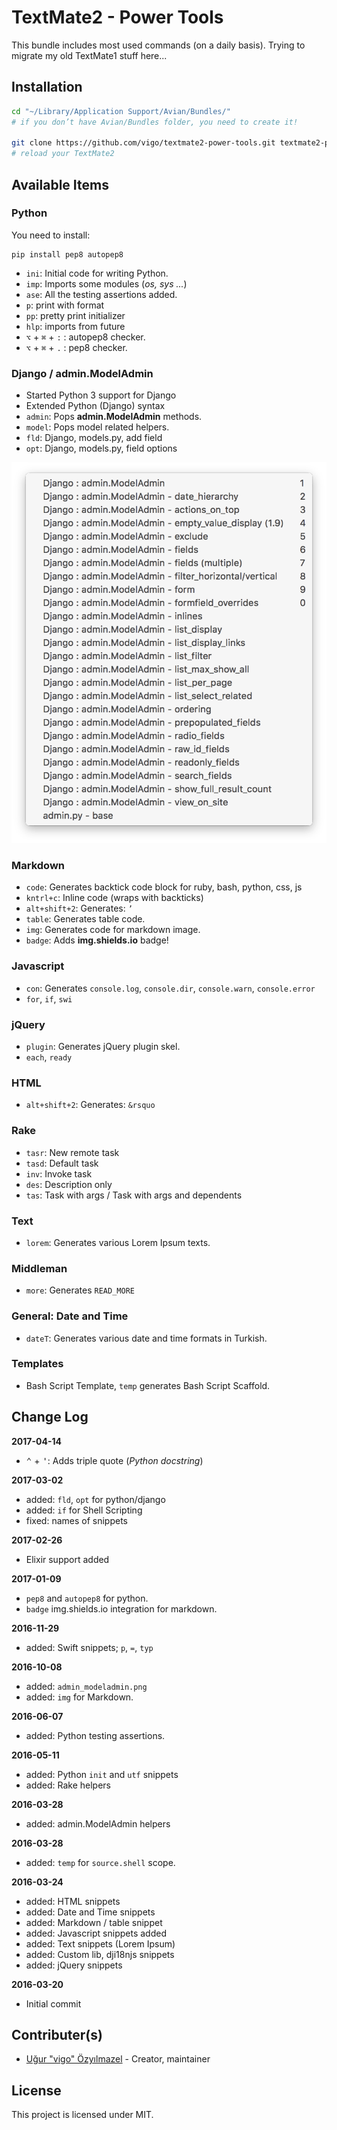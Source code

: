 # TextMate2 - Power Tools

This bundle includes most used commands (on a daily basis). Trying to migrate
my old TextMate1 stuff here...

## Installation

```bash
cd "~/Library/Application Support/Avian/Bundles/"
# if you don’t have Avian/Bundles folder, you need to create it!

git clone https://github.com/vigo/textmate2-power-tools.git textmate2-power-tools.tmbundle
# reload your TextMate2
```

## Available Items

### Python

You need to install:

    pip install pep8 autopep8

* `ini`: Initial code for writing Python.
* `imp`: Imports some modules (*os, sys ...*)
* `ase`: All the testing assertions added.
* `p`: print with format
* `pp`: pretty print initializer
* `hlp`: imports from future
* `⌥` + `⌘` + `:` : autopep8 checker.
* `⌥` + `⌘` + `.` : pep8 checker.


### Django / admin.ModelAdmin

* Started Python 3 support for Django
* Extended Python (Django) syntax
* `admin`: Pops **admin.ModelAdmin** methods.
* `model`: Pops model related helpers.
* `fld`: Django, models.py, add field
* `opt`: Django, models.py, field options


![admin.ModelAdmin](Screens/admin_modeladmin.png)


### Markdown

* `code`: Generates backtick code block for ruby, bash, python, css, js
* `kntrl+c`: Inline code (wraps with backticks)
* `alt+shift+2`: Generates: `’`
* `table`: Generates table code.
* `img`: Generates code for markdown image.
* `badge`: Adds **img.shields.io** badge!

### Javascript

* `con`: Generates `console.log`, `console.dir`, `console.warn`, `console.error`
* `for`, `if`, `swi`

### jQuery

* `plugin`: Generates jQuery plugin skel.
* `each`, `ready`

### HTML

* `alt+shift+2`: Generates: `&rsquo`

### Rake

* `tasr`: New remote task
* `tasd`: Default task
* `inv`: Invoke task
* `des`: Description only
* `tas`: Task with args / Task with args and dependents

### Text

* `lorem`: Generates various Lorem Ipsum texts.

### Middleman

* `more`: Generates `READ_MORE`

### General: Date and Time

* `dateT`: Generates various date and time formats in Turkish.

### Templates

* Bash Script Template, `temp` generates Bash Script Scaffold.

## Change Log

**2017-04-14**

* <kbd>⌃</kbd> + <kbd>'</kbd>: Adds triple quote (*Python docstring*)


**2017-03-02**

* added: `fld`, `opt` for python/django
* added: `if` for Shell Scripting
* fixed: names of snippets

**2017-02-26**

* Elixir support added

**2017-01-09**

* `pep8` and `autopep8` for python.
* `badge` img.shields.io integration for markdown.

**2016-11-29**

* added: Swift snippets; `p`, `=`, `typ`

**2016-10-08**

* added: `admin_modeladmin.png`
* added: `img` for Markdown.

**2016-06-07**

* added: Python testing assertions.

**2016-05-11**

* added: Python `init` and `utf` snippets
* added: Rake helpers

**2016-03-28**

* added: admin.ModelAdmin helpers

**2016-03-28**

* added: `temp` for `source.shell` scope.

**2016-03-24**

* added: HTML snippets
* added: Date and Time snippets
* added: Markdown / table snippet
* added: Javascript snippets added
* added: Text snippets (Lorem Ipsum)
* added: Custom lib, dji18njs snippets
* added: jQuery snippets

**2016-03-20**

* Initial commit

## Contributer(s)

* [Uğur "vigo" Özyılmazel][contributer-01] - Creator, maintainer

## License

This project is licensed under MIT.

[contributer-01]: https://github.com/vigo
